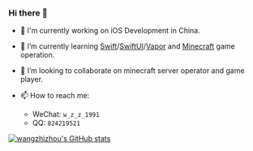 ### Hi there 👋

- 🔭 I'm currently working on iOS Development in China.

- 🌱 I’m currently learning [Swift](https://swift.org)/[SwiftUI](https://developer.apple.com/xcode/swiftui/)/[Vapor](https://vapor.codes) and [Minecraft](https://minecraft.jokerhub.cn) game operation.

- 👯 I’m looking to collaborate on minecraft server operator and game player. 

- 📫 How to reach me: 
   - WeChat: `w_z_z_1991`
   - QQ: `824219521`

[![wangzhizhou's GitHub stats](https://github-readme-stats.vercel.app/api?username=wangzhizhou)](https://github.com/wangzhizhou/github-readme-stats)

